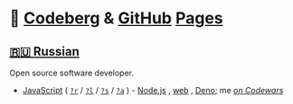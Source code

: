 <!-- это интереснее:
Свалявший лес волос в клубок, с которых чистых вод поток По шее вниз бежит сильней, и украшает тело змей. "Дамад-дамад-дамад-дамад" - звучит всё громче барабан, Неистов танец, Шива рад; да ниспошлёт Он благо нам. 
Низринут вод с волос каскад; священной Ганги водопад; Пред юной убранным луной благоговеет разум мой. Звуча "дхагад-дхагад-дхагад", огонь, не знающий преград, Исторг Он изо лба, шумя, к Нему любовь стремит меня. 
Вершин обнявший дочь царя, и, сладострастием горя, Любовной занятый игрой в восторг ввергает разум мой. Чей направления наряд, и состраданья полный взгляд Конец всем тяготам кладёт; в ком радость ум ещё найдёт? 
Волосья в клок; лианой змей, красой сияющий камней. Цветами, киноварью Он омыт, любовно умащён. Пьянящий, сладостный поток, спокоен, в шкуре, свет, исток. Мой ум в восторге изумлён. Да будет Сущий восхвалён! 
Тысячеоким Он почтён, младой луною облечён. Гирляндой змей на телесах, чакоры родич в волосах; С небесных жителей корон пыльцой усыпан, мира трон, Склонённых вечно перед Ним, кто первый и неповторим. 
Пятью был стрелами снабжён желаний бог, но был сожжён Со лба стремительным огнём Того, богами кто почтён. Нам радость Тот да ниспошлёт, в чьих волосах луна живёт; Великий первый капалин, сияньем блещущий своим.
Огня со лба поток меча, "дхагад-дхагад-дхагад" звуча, Он пятистрелого спалил, Свой лютый норов проявил. На пышных грудях дщери гор Он дивный, сказочный узор Изобразил, как на стене. В Трёхоком лишь услада мне.
Несущий бремя всех миров, темней, чем облачный покров, Объявший новолунья ночь, кого никак не превозмочь, Подобен туче молодой, реки святой омыт водой. Всезащищающий герой да осчастливит разум мой. 
Как лотос чист, прославлен, свет; и темно-синий шеи цвет Имеет Тот, достоин кто хвалы и славы, как никто. Рожденье, страсть и ум отсёк, обряд и мрак и смерть отсёк, Разрушен град великий Им, и я склоняюсь перед Ним. 
Подобен тёмным Он цветам, несёт всем радость существам, Нектара сладостный поток, главнейший, правил всех исток. Желаний бога погубил, слона и мрак и смерть убил. Конец бытью кладётся Им, и я склоняюсь перед Ним.
Изгибы тела; как стрела, ввысь рвется пламень из чела, Огня кружится океан, танцует Шива; барабан "Дхими-дхими-дхими" звучит, и сердце бешено стучит; Безумный, ярый бытия небесный танец славлю я. 
Тому, во чьих святых очах во многих разниц нет вещах, Благожелательный чей глаз взирает равно на алмаз, Траву и лотос; на царей, гирлянды, змей, врагов, друзей; Когда ж Тому, кто всеблагой, служить я буду всем собой? 
Когда же в чаще я густой, омытой Гангою святой, В пещере только находясь, от дум дурных освободясь, Ладони трепетно сложив, ко лбу со знаком приложив; И мантру Шивы повторя; когда счастливым стану я? 
И нет сомнений - скоро тот, кто этот лучший гимн поёт, Читает, помнит наизусть, формально произносит пусть, Любовь учителя найдёт и милость Вора обретёт; К свободе путь ни в чём другом, как в размышленьи о Благом.
Кто поклоненье совершив и Самосущего почтив, В вечор сей гимн десятка ртов читает, станет тот здоров, Неколебимым и царём; удача будет вся при нём. Прекрасный лик, коней, слонов ему дарует Бог богов.
-->
# 👾 [Codeberg](https://slnknrr.codeberg.page/ "mostly I use Codeberg") & [GitHub](https://slnknrr.github.io/ "I use GitHub for experiments and secondary. See Codeberg") [Pages](https://github.com/slnknrr/js.thisdoc "My experiment to create a standard library for JavaScript in a browser. Mirror. See Codeberg")
<!-- #todo
[🇺🇸 English](https://github.com/slnknrr/slnknrr//blob/main/en/README.md)
[🇨🇳 Mandarin ](https://github.com/slnknrr/slnknrr/blob/main/zh/README.md)
--->
[🇷🇺 Russian](https://github.com/slnknrr/slnknrr/blob/main/ru/README.md)
---
Open source software developer.
- [JavaScript](https://slnknrr.github.io/:blog:true/@slnknrr-pl-javascript "about my JavaScript skills")
\(
[`?r`](https://github.com/search?q=language%3Ajavascript+user%3Aslnknrr&type=repositories "repos where js is main prog. language")
/
[`?l`](https://github.com/search?q=language%3Ajavascript+user%3Aslnknrr&type=code "any js in my repos")
/
[`?s`](https://gist.github.com/search?q=language%3Ajavascript+user%3Aslnknrr&ref=searchresults "snippets & gist, etc")
/
[`?a`](https://github.com/search?q=language%3Ajavascript+user%3Aslnknrr&type=issues "issues")
\) -
[Node.js](https://github.com/slnknrr/js.snippets.node)
,
[web](https://github.com/slnknrr/js.snippets.brow)
,
[Deno](https://github.com/slnknrr/js.snippets.deno);
me [*on Codewars*](https://www.codewars.com/users/niknils)
<!--
## [Codeberg](https://codeberg.org/slnknrr) or [GitHub](https://github.com/slnknrr)?
- GitHub is a mirror, but due to the CORS error (sameorigin: codeberg.org vs codeberg.page) on the Codeberg website, [thisdoc](https://github.com/slnknrr/js.thisdoc) experiments are done on GitHub
- If you wish to contact or consider the latest activity, it is better to go to Codeberg.

## [Nicknames](https://slnknrr.codeberg.page/whoami#alias "@slnknrr"), public
- [`niknils`](https://slnknrr.codeberg.page/whoami#alias:niknils "@niknils") -
[Stackoverflow](https://stackoverflow.com/users/23176081/niknils)
- [`kiyapau`](https://slnknrr.codeberg.page/whoami#alias:kiyapau "@kiyapau")
-->
<!--
### Contacts
discord, mastodon, reddit & habr links
-->
